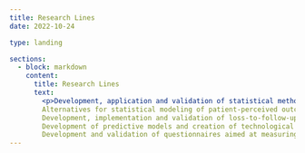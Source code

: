 ```yaml
---
title: Research Lines
date: 2022-10-24

type: landing

sections:
  - block: markdown
    content:
      title: Research Lines
      text: 
        <p>Development, application and validation of statistical methodology in the field of Biosanitary and Experimental Sciences, providing methodological support to groups in these areas, trying to respond to real problems and promoting the transfer of research. Specific lines of research: <br>
        Alternatives for statistical modeling of patient-perceived outcomes and applications.<br>
        Development, implementation and validation of loss-to-follow-up treatment methods in longitudinal studies.<br>
        Development of predictive models and creation of technological tools for use in clinical practice.<br>
        Development and validation of questionnaires aimed at measuring patient-perceived outcomes.<\p>      
---
```

